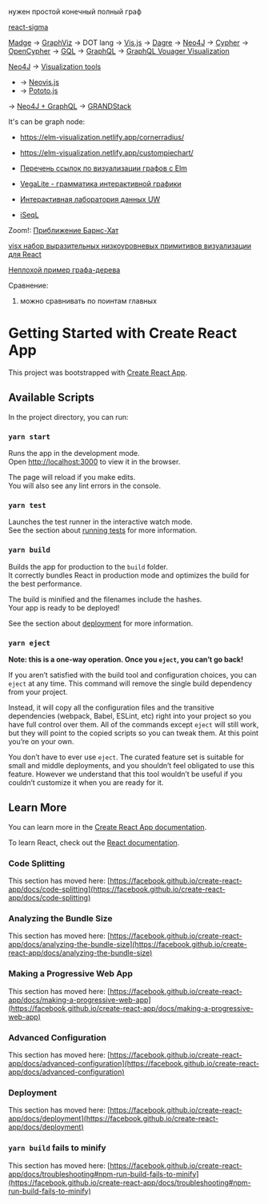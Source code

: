 нужен простой конечный полный граф 

[react-sigma](https://www.npmjs.com/package/react-sigma)

[Madge](https://www.npmjs.com/package/madge) -> [GraphViz](https://graphviz.org/) -> DOT lang -> [Vis.js](http://viz-js.com/) -> [Dagre](https://www.npmjs.com/package/dagre-d3-react) -> [Neo4J](https://neo4j.com/) -> [Cypher](https://en.wikipedia.org/wiki/Cypher_(query_language)) -> [OpenCypher](http://www.opencypher.org/) -> [GQL](https://en.wikipedia.org/wiki/Graph_Query_Language) -> [GraphQL](https://graphql.org/) -> [GraphQL Vouager Visualization](https://github.com/APIs-guru/graphql-voyager)

[Neo4J](https://neo4j.com/) -> [Visualization tools](https://neo4j.com/developer/tools-graph-visualization/)
*  -> [Neovis.js](https://github.com/neo4j-contrib/neovis.js/)
*  -> [Pototo.js](http://www.popotojs.com/)

-> [Neo4J + GraphQL](https://neo4j.com/developer/graphql/) -> [GRANDStack](https://neo4j.com/labs/grandstack-graphql/)

It's can be graph node:
* https://elm-visualization.netlify.app/cornerradius/
* https://elm-visualization.netlify.app/custompiechart/

* [Перечень ссылок по визуализации графов с Elm](https://www.reddit.com/r/elm/comments/85a3fd/rendering_graphs/)
* [VegaLite - грамматика интерактивной графики](https://vega.github.io/vega-lite/)
* [Интерактивная лаборатория данных UW](https://idl.cs.washington.edu/)
* [iSeqL](https://github.com/AkshatSh/iSeqL)

Zoom!:
[Приближение Барнс-Хат](https://jheer.github.io/barnes-hut/)



[visx набор выразительных низкоуровневых примитивов визуализации для React](https://airbnb.io/visx/)

[Неплохой пример графа-дерева](https://github.com/pmndrs/react-spring/issues/5)

Сравнение:
1. можно сравнивать по поинтам главных

# Getting Started with Create React App

This project was bootstrapped with [Create React App](https://github.com/facebook/create-react-app).

## Available Scripts

In the project directory, you can run:

### `yarn start`

Runs the app in the development mode.\
Open [http://localhost:3000](http://localhost:3000) to view it in the browser.

The page will reload if you make edits.\
You will also see any lint errors in the console.

### `yarn test`

Launches the test runner in the interactive watch mode.\
See the section about [running tests](https://facebook.github.io/create-react-app/docs/running-tests) for more information.

### `yarn build`

Builds the app for production to the `build` folder.\
It correctly bundles React in production mode and optimizes the build for the best performance.

The build is minified and the filenames include the hashes.\
Your app is ready to be deployed!

See the section about [deployment](https://facebook.github.io/create-react-app/docs/deployment) for more information.

### `yarn eject`

**Note: this is a one-way operation. Once you `eject`, you can’t go back!**

If you aren’t satisfied with the build tool and configuration choices, you can `eject` at any time. This command will remove the single build dependency from your project.

Instead, it will copy all the configuration files and the transitive dependencies (webpack, Babel, ESLint, etc) right into your project so you have full control over them. All of the commands except `eject` will still work, but they will point to the copied scripts so you can tweak them. At this point you’re on your own.

You don’t have to ever use `eject`. The curated feature set is suitable for small and middle deployments, and you shouldn’t feel obligated to use this feature. However we understand that this tool wouldn’t be useful if you couldn’t customize it when you are ready for it.

## Learn More

You can learn more in the [Create React App documentation](https://facebook.github.io/create-react-app/docs/getting-started).

To learn React, check out the [React documentation](https://reactjs.org/).

### Code Splitting

This section has moved here: [https://facebook.github.io/create-react-app/docs/code-splitting](https://facebook.github.io/create-react-app/docs/code-splitting)

### Analyzing the Bundle Size

This section has moved here: [https://facebook.github.io/create-react-app/docs/analyzing-the-bundle-size](https://facebook.github.io/create-react-app/docs/analyzing-the-bundle-size)

### Making a Progressive Web App

This section has moved here: [https://facebook.github.io/create-react-app/docs/making-a-progressive-web-app](https://facebook.github.io/create-react-app/docs/making-a-progressive-web-app)

### Advanced Configuration

This section has moved here: [https://facebook.github.io/create-react-app/docs/advanced-configuration](https://facebook.github.io/create-react-app/docs/advanced-configuration)

### Deployment

This section has moved here: [https://facebook.github.io/create-react-app/docs/deployment](https://facebook.github.io/create-react-app/docs/deployment)

### `yarn build` fails to minify

This section has moved here: [https://facebook.github.io/create-react-app/docs/troubleshooting#npm-run-build-fails-to-minify](https://facebook.github.io/create-react-app/docs/troubleshooting#npm-run-build-fails-to-minify)
